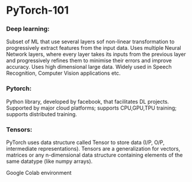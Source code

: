 # PyTorch-101

### Deep learning: 

Subset of ML that use several layers sof non-linear transformation to progressively extract features from the input data. Uses multiple Neural Network layers, where every layer takes its inputs from the previous layer and progressively refines them to minimise their errors and improve accuracy. Uses high dimensional large data. Widely used in Speech Recognition, Computer Vision applications etc.

### Pytorch: 

Python library, developed by facebook, that facilitates DL projects. Supported by major cloud platforms; supports CPU,GPU,TPU training; supports distributed training.

### Tensors:

PyTorch uses data structure called Tensor to store data (I/P, O/P, intermediate representations). Tensors are a generalization for vectors, matrices or any n-dimensional data structure containing elements of the same datatype (like numpy arrays).


Google Colab environment
